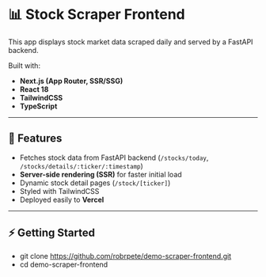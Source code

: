 # 📊 Stock Scraper Frontend

This app displays stock market data scraped daily and served by a FastAPI backend.

Built with:

- **Next.js (App Router, SSR/SSG)**
- **React 18**
- **TailwindCSS**
- **TypeScript**

---

## 🚀 Features

- Fetches stock data from FastAPI backend (`/stocks/today`, `/stocks/details/:ticker/:timestamp`)
- **Server-side rendering (SSR)** for faster initial load
- Dynamic stock detail pages (`/stock/[ticker]`)
- Styled with TailwindCSS
- Deployed easily to **Vercel**

---

## ⚡ Getting Started

- git clone https://github.com/robrpete/demo-scraper-frontend.git
- cd demo-scraper-frontend
